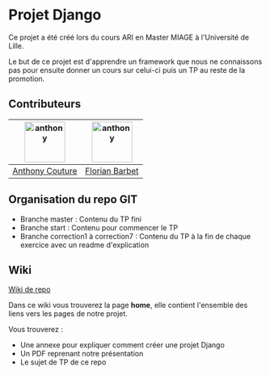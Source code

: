 # Projet Django

Ce projet a été créé lors du cours ARI en Master MIAGE à l'Université de Lille.

Le but de ce projet est d'apprendre un framework que nous ne connaissons pas pour ensuite donner un cours sur celui-ci puis un TP au reste de la promotion.

## Contributeurs 

| <a href="https://github.com/anthonycouture"><img src="https://avatars.githubusercontent.com/u/30239710?v=4" title="anthony" width="80" height="80"></a> | <a href="https://github.com/FlorianBarbet"><img src="https://avatars.githubusercontent.com/u/28789447?v=4" title="anthony" width="80" height="80"></a> |
|-----------|-----------|
| <a href="https://github.com/anthonycouture">Anthony Couture</a> | <a href="https://github.com/FlorianBarbet">Florian Barbet</a> |



## Organisation du repo GIT
- Branche master : Contenu du TP fini
- Branche start : Contenu pour commencer le TP
- Branche correction1 à correction7 : Contenu du TP à la fin de chaque exercice avec un readme d'explication

## Wiki
[Wiki de repo](../../wiki)  

Dans ce wiki vous trouverez la page **home**, elle contient l'ensemble des liens vers les pages de notre projet.

Vous trouverez :
- Une annexe pour expliquer comment créer une projet Django
- Un PDF reprenant notre présentation
- Le sujet de TP de ce repo
